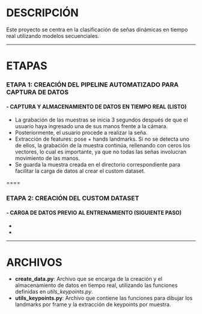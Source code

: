 # DESCRIPCIÓN
Este proyecto se centra en la clasificación de señas dinámicas en tiempo real utilizando modelos secuenciales.

----

# ETAPAS
### ETAPA 1: CREACIÓN DEL PIPELINE AUTOMATIZADO PARA CAPTURA DE DATOS
#### - CAPTURA Y ALMACENAMIENTO DE DATOS EN TIEMPO REAL (LISTO)
  - La grabación de las muestras se inicia 3 segundos después de que el usuario haya ingresado una de sus manos frente a la cámara.
  -  Posteriormente, el usuario procede a realizar la seña.
  - Extracción de features: pose + hands landmarks. Si no se detecta uno de ellos, la grabación de la muestra continúa, rellenando con ceros los vectores, lo cual es importante, ya que no todas las señas involucran   movimiento de las manos.
  - Se guarda la muestra creada en el directorio correspondiente para facilitar la carga de datos al crear el custom dataset.

====

### ETAPA 2: CREACIÓN DEL CUSTOM DATASET
#### - CARGA DE DATOS PREVIO AL ENTRENAMIENTO (SIGUIENTE PASO)
  -
  -
----

# ARCHIVOS
- **create_data.py**: Archivo que se encarga de la creación y el almacenamiento de datos en tiempo real, utilizando las funciones definidas en *utils_keypoints.py*.
- **utils_keypoints.py**: Archivo que contiene las funciones para dibujar los landmarks por frame y la extracción de keypoints por muestra.
